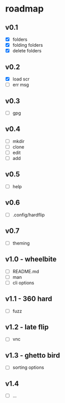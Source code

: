 # roadmap

## v0.1

- [x] folders
- [x] folding folders
- [x] delete folders

## v0.2

- [x] load scr
- [ ] err msg

## v0.3

- [ ] gpg

## v0.4

- [ ] mkdir
- [ ] clone
- [ ] edit
- [ ] add

## v0.5

- [ ] help

## v0.6

- [ ] .config/hardflip

## v0.7

- [ ] theming

## v1.0 - wheelbite

- [ ] README.md
- [ ] man
- [ ] cli options

## v1.1 - 360 hard

- [ ] fuzz

## v1.2 - late flip

- [ ] vnc

## v1.3 - ghetto bird

- [ ] sorting options

## v1.4

- [ ] ...
